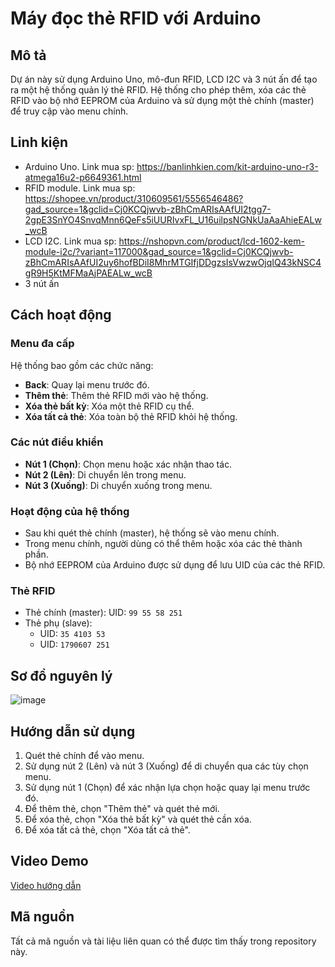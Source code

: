 # Máy đọc thẻ RFID với Arduino

## Mô tả
Dự án này sử dụng Arduino Uno, mô-đun RFID, LCD I2C và 3 nút ấn để tạo ra một hệ thống quản lý thẻ RFID. Hệ thống cho phép thêm, xóa các thẻ RFID vào bộ nhớ EEPROM của Arduino và sử dụng một thẻ chính (master) để truy cập vào menu chính.

## Linh kiện
- Arduino Uno. Link mua sp: https://banlinhkien.com/kit-arduino-uno-r3-atmega16u2-p6649361.html
- RFID module. Link mua sp: https://shopee.vn/product/310609561/5556546486?gad_source=1&gclid=Cj0KCQjwvb-zBhCmARIsAAfUI2tgg7-2gpE3SnYO4SnvqMnn6QeFs5iUURIvxFL_U16uilpsNGNkUaAaAhieEALw_wcB
- LCD I2C. Link mua sp: https://nshopvn.com/product/lcd-1602-kem-module-i2c/?variant=117000&gad_source=1&gclid=Cj0KCQjwvb-zBhCmARIsAAfUI2uy6hofBDiI8MhrMTGIfjDDgzsIsVwzwOjqIQ43kNSC4gR9H5KtMFMaAjPAEALw_wcB
- 3 nút ấn

## Cách hoạt động
### Menu đa cấp
Hệ thống bao gồm các chức năng:
- **Back**: Quay lại menu trước đó.
- **Thêm thẻ**: Thêm thẻ RFID mới vào hệ thống.
- **Xóa thẻ bất kỳ**: Xóa một thẻ RFID cụ thể.
- **Xóa tất cả thẻ**: Xóa toàn bộ thẻ RFID khỏi hệ thống.

### Các nút điều khiển
- **Nút 1 (Chọn)**: Chọn menu hoặc xác nhận thao tác.
- **Nút 2 (Lên)**: Di chuyển lên trong menu.
- **Nút 3 (Xuống)**: Di chuyển xuống trong menu.

### Hoạt động của hệ thống
- Sau khi quét thẻ chính (master), hệ thống sẽ vào menu chính.
- Trong menu chính, người dùng có thể thêm hoặc xóa các thẻ thành phần.
- Bộ nhớ EEPROM của Arduino được sử dụng để lưu UID của các thẻ RFID.

### Thẻ RFID
- Thẻ chính (master): UID: `99 55 58 251`
- Thẻ phụ (slave):
  - UID: `35 4103 53`
  - UID: `1790607 251`
## Sơ đồ nguyên lý
![image](https://github.com/betosan2810/may_Doc_the/assets/147693423/9efd742d-593b-421f-a0b9-7db3403955ef)

## Hướng dẫn sử dụng
1. Quét thẻ chính để vào menu.
2. Sử dụng nút 2 (Lên) và nút 3 (Xuống) để di chuyển qua các tùy chọn menu.
3. Sử dụng nút 1 (Chọn) để xác nhận lựa chọn hoặc quay lại menu trước đó.
4. Để thêm thẻ, chọn "Thêm thẻ" và quét thẻ mới.
5. Để xóa thẻ, chọn "Xóa thẻ bất kỳ" và quét thẻ cần xóa.
6. Để xóa tất cả thẻ, chọn "Xóa tất cả thẻ".

## Video Demo
[Video hướng dẫn](https://www.youtube.com/watch?v=lwaJDORCzVM)

## Mã nguồn
Tất cả mã nguồn và tài liệu liên quan có thể được tìm thấy trong repository này.


